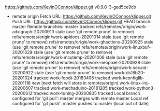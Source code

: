 https://github.com/KevinOConnor/klipper.git
v0.9.0-3-ged5ce9cb
* remote origin
  Fetch URL: https://github.com/KevinOConnor/klipper.git
  Push  URL: https://github.com/KevinOConnor/klipper.git
  HEAD branch: master
  Remote branches:
    master                                      tracked
    refs/remotes/origin/work-adxlgraph-20200913 stale (use 'git remote prune' to remove)
    refs/remotes/origin/work-apidocs-20201014   stale (use 'git remote prune' to remove)
    refs/remotes/origin/work-ghactions-20200925 stale (use 'git remote prune' to remove)
    refs/remotes/origin/work-linuxbuf-20201029  stale (use 'git remote prune' to remove)
    refs/remotes/origin/work-mcutemp-20201006   stale (use 'git remote prune' to remove)
    refs/remotes/origin/work-neopixel-20200928  stale (use 'git remote prune' to remove)
    refs/remotes/origin/work-secant-20200922    stale (use 'git remote prune' to remove)
    work-ds18b20-20201024                       tracked
    work-fopdt-20180405                         tracked
    work-kconfiglib-20201118                    new (next fetch will store in remotes/origin)
    work-linux-irq-20200607                     tracked
    work-mechaduino-20181205                    tracked
    work-python3-20200612                       tracked
    work-tuning-20200805                        tracked
  Local branch configured for 'git pull':
    master merges with remote master
  Local ref configured for 'git push':
    master pushes to master (local out of date)
